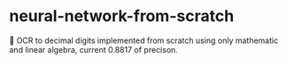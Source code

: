 # neural-network-from-scratch
🤖 OCR to decimal digits implemented from scratch using only mathematic and linear algebra, current 0.8817 of precison.
